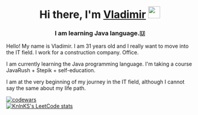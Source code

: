 <h1 align="center">Hi there, I'm <a href="https://github.com/mihailov-vb" target="_blank">Vladimir</a> 
<img src="https://github.com/blackcater/blackcater/raw/main/images/Hi.gif" height="32"/></h1>
<h3 align="center">I am learning Java language.🇺</h3>

Hello!
My name is Vladimir. I am 31 years old and I really want to move into the IT field.
I work for a construction company. Office.

I am currently learning the Java programming language. I'm taking a course JavaRush + Stepik + self-education.

I am at the very beginning of my journey in the IT field, although I cannot say the same about my life path.

[![codewars](https://www.codewars.com/users/duker61/badges/small)](https://www.codewars.com/users/duker61)<br>
[![KnlnKS's LeetCode stats](https://leetcode-stats-six.vercel.app/api?username=mihailov-vb&theme=dark)](https://leetcode.com/mihailov-vb/)
